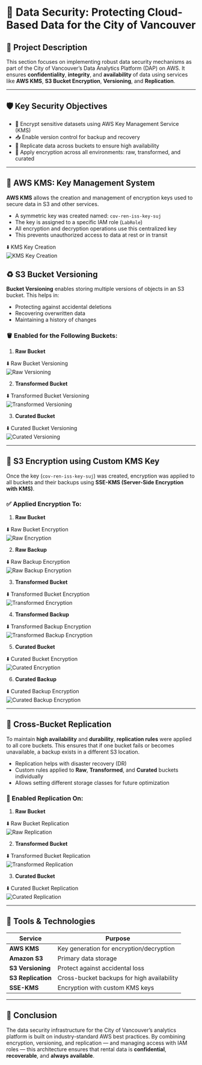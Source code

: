 # 🔐 Data Security: Protecting Cloud-Based Data for the City of Vancouver

## 📘 Project Description

This section focuses on implementing robust data security mechanisms as part of the City of Vancouver’s Data Analytics Platform (DAP) on AWS. It ensures **confidentiality**, **integrity**, and **availability** of data using services like **AWS KMS**, **S3 Bucket Encryption**, **Versioning**, and **Replication**.

---

## 🛡️ Key Security Objectives

- 🔑 Encrypt sensitive datasets using AWS Key Management Service (KMS)
- 📥 Enable version control for backup and recovery
- 🔁 Replicate data across buckets to ensure high availability
- 🔐 Apply encryption across all environments: raw, transformed, and curated

---

## 🔑 AWS KMS: Key Management System

**AWS KMS** allows the creation and management of encryption keys used to secure data in S3 and other services.

- A symmetric key was created named: `cov-ren-iss-key-suj`
- The key is assigned to a specific IAM role (`LabRole`)
- All encryption and decryption operations use this centralized key
- This prevents unauthorized access to data at rest or in transit

⬇️ KMS Key Creation  
![KMS Key Creation](./Screen-Shots/kms_key_creation.png)

## ♻️ S3 Bucket Versioning

**Bucket Versioning** enables storing multiple versions of objects in an S3 bucket. This helps in:

- Protecting against accidental deletions  
- Recovering overwritten data  
- Maintaining a history of changes  

### 🪣 Enabled for the Following Buckets:

1. **Raw Bucket**

⬇️ Raw Bucket Versioning  
![Raw Versioning](./Screen-Shots/raw_versioning.png)

2. **Transformed Bucket**

⬇️ Transformed Bucket Versioning  
![Transformed Versioning](./Screen-Shots/transformed_versioning.png)

3. **Curated Bucket**

⬇️ Curated Bucket Versioning  
![Curated Versioning](./Screen-Shots/curated_versioning.png)

---

## 🔐 S3 Encryption using Custom KMS Key

Once the key (`cov-ren-iss-key-suj`) was created, encryption was applied to all buckets and their backups using **SSE-KMS (Server-Side Encryption with KMS)**.

### ✅ Applied Encryption To:

1. **Raw Bucket**

⬇️ Raw Bucket Encryption  
![Raw Encryption](./Screen-Shots/raw_encryption.png)

2. **Raw Backup**

⬇️ Raw Backup Encryption  
![Raw Backup Encryption](./Screen-Shots/raw_backup_encryption.png)

3. **Transformed Bucket**

⬇️ Transformed Bucket Encryption  
![Transformed Encryption](./Screen-Shots/transformed_encryption.png)

4. **Transformed Backup**

⬇️ Transformed Backup Encryption  
![Transformed Backup Encryption](./Screen-Shots/transformed_backup_encryption.png)

5. **Curated Bucket**

⬇️ Curated Bucket Encryption  
![Curated Encryption](./Screen-Shots/curated_encryption.png)

6. **Curated Backup**

⬇️ Curated Backup Encryption  
![Curated Backup Encryption](./Screen-Shots/curated_backup_encryption.png)

---

## 🔁 Cross-Bucket Replication

To maintain **high availability** and **durability**, **replication rules** were applied to all core buckets. This ensures that if one bucket fails or becomes unavailable, a backup exists in a different S3 location.

- Replication helps with disaster recovery (DR)  
- Custom rules applied to **Raw**, **Transformed**, and **Curated** buckets individually  
- Allows setting different storage classes for future optimization  

### 🔁 Enabled Replication On:

1. **Raw Bucket**

⬇️ Raw Bucket Replication  
![Raw Replication](./Screen-Shots/raw_replication.png)

2. **Transformed Bucket**

⬇️ Transformed Bucket Replication  
![Transformed Replication](./Screen-Shots/transformed_replication.png)

3. **Curated Bucket**

⬇️ Curated Bucket Replication  
![Curated Replication](./Screen-Shots/curated_replication.png)

---

## 🧰 Tools & Technologies

| Service             | Purpose                                      |
|---------------------|----------------------------------------------|
| **AWS KMS**         | Key generation for encryption/decryption     |
| **Amazon S3**       | Primary data storage                         |
| **S3 Versioning**   | Protect against accidental loss              |
| **S3 Replication**  | Cross-bucket backups for high availability   |
| **SSE-KMS**         | Encryption with custom KMS keys              |

---

## 📌 Conclusion

The data security infrastructure for the City of Vancouver’s analytics platform is built on industry-standard AWS best practices. By combining encryption, versioning, and replication — and managing access with IAM roles — this architecture ensures that rental data is **confidential**, **recoverable**, and **always available**.

